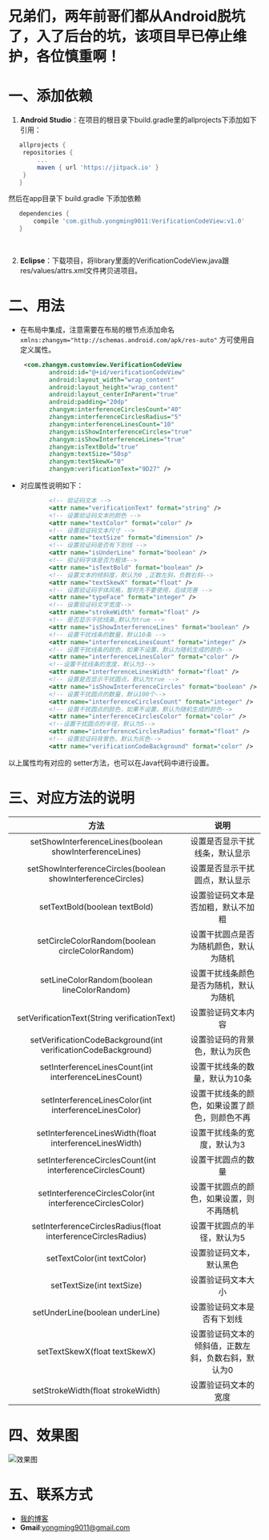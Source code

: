 # 兄弟们，两年前哥们都从Android脱坑了，入了后台的坑，该项目早已停止维护，各位慎重啊！

# 一、添加依赖

1. **Android Studio**：在项目的根目录下build.gradle里的allprojects下添加如下引用：

```groovy
   allprojects {
   	repositories {
   		...
   		maven { url 'https://jitpack.io' }
   	}
   }
```

   然后在app目录下 build.gradle 下添加依赖

```groovy
   dependencies {
   	   compile 'com.github.yongming9011:VerificationCodeView:v1.0'
   }
```

   ​

2. **Eclipse**：下载项目，将library里面的VerificationCodeView.java跟res/values/attrs.xml文件拷贝进项目。

# 二、用法

- 在布局中集成，注意需要在布局的根节点添加命名`xmlns:zhangym="http://schemas.android.com/apk/res-auto"` 方可使用自定义属性。

  ```xml
   <com.zhangym.customview.VerificationCodeView
          android:id="@+id/verificationCodeView"
          android:layout_width="wrap_content"
          android:layout_height="wrap_content"
          android:layout_centerInParent="true"
          android:padding="20dp"
          zhangym:interferenceCirclesCount="40"
          zhangym:interferenceCirclesRadius="5"
          zhangym:interferenceLinesCount="10"
          zhangym:isShowInterferenceCircles="true"
          zhangym:isShowInterferenceLines="true"
          zhangym:isTextBold="true"
          zhangym:textSize="50sp"
          zhangym:textSkewX="0"
          zhangym:verificationText="9D27" />
  ```


- 对应属性说明如下：

  ```xml
          <!-- 验证码文本 -->
          <attr name="verificationText" format="string" />
          <!-- 设置验证码文本的颜色 -->
          <attr name="textColor" format="color" />
          <!-- 设置验证码文本尺寸 -->
          <attr name="textSize" format="dimension" />
          <!-- 设置验证码是否有下划线 -->
          <attr name="isUnderLine" format="boolean" />
          <!-- 验证码字体是否为粗体-->
          <attr name="isTextBold" format="boolean" />
          <!-- 设置文本的倾斜度，默认为0 ,正数左斜，负数右斜-->
          <attr name="textSkewX" format="float" />
          <!-- 设置验证码字体风格，暂时先不要使用，后续完善 -->
          <attr name="typeFace" format="integer" />
          <!-- 设置验证码文字宽度-->
          <attr name="strokeWidth" format="float" />
          <!-- 是否显示干扰线条,默认为true -->
          <attr name="isShowInterferenceLines" format="boolean" />
          <!-- 设置干扰线条的数量，默认10条 -->
          <attr name="interferenceLinesCount" format="integer" />
          <!-- 设置干扰线条的颜色，如果不设置，默认为随机生成的颜色-->
          <attr name="interferenceLinesColor" format="color" />
          <!--设置干扰线条的宽度，默认为3-->
          <attr name="interferenceLinesWidth" format="float" />
          <!-- 设置是否显示干扰圆点，默认为true -->
          <attr name="isShowInterferenceCircles" format="boolean" />
          <!-- 设置干扰圆点的数量，默认100个-->
          <attr name="interferenceCirclesCount" format="integer" />
          <!-- 设置干扰圆点的颜色，如果不设置，默认为随机生成的颜色-->
          <attr name="interferenceCirclesColor" format="color" />
          <!--设置干扰圆点的半径，默认为5-->
          <attr name="interferenceCirclesRadius" format="float" />
          <!-- 设置验证码背景色，默认为灰色-->
          <attr name="verificationCodeBackground" format="color" />
  ```

以上属性均有对应的 setter方法，也可以在Java代码中进行设置。



# 三、对应方法的说明

|                    方法                    |             说明             |
| :--------------------------------------: | :------------------------: |
| setShowInterferenceLines(boolean showInterferenceLines) |      设置是否显示干扰线条，默认显示       |
| setShowInterferenceCircles(boolean showInterferenceCircles) |      设置是否显示干扰圆点，默认显示       |
|      setTextBold(boolean textBold)       |     设置验证码文本是否加粗，默认不加粗      |
| setCircleColorRandom(boolean circleColorRandom) |    设置干扰圆点是否为随机颜色，默认为随机     |
| setLineColorRandom(boolean lineColorRandom) |    设置干扰线条颜色是否为随机，默认为随机     |
| setVerificationText(String verificationText) |         设置验证码文本内容          |
| setVerificationCodeBackground(int verificationCodeBackground) |      设置验证码的背景色，默认为灰色       |
| setInterferenceLinesCount(int interferenceLinesCount) |      设置干扰线条的数量，默认为10条      |
| setInterferenceLinesColor(int interferenceLinesColor) |  设置干扰线条的颜色，如果设置了颜色，则颜色不再   |
| setInterferenceLinesWidth(float interferenceLinesWidth) |       设置干扰线条的宽度，默认为3       |
| setInterferenceCirclesCount(int interferenceCirclesCount) |         设置干扰圆点的数量          |
| setInterferenceCirclesColor(int interferenceCirclesColor) |    设置干扰圆点的颜色，如果设置，则不再随机    |
| setInterferenceCirclesRadius(float interferenceCirclesRadius) |       设置干扰圆点的半径，默认为5       |
|       setTextColor(int textColor)        |        设置验证码文本，默认黑色        |
|        setTextSize(int textSize)         |         设置验证码文本大小          |
|     setUnderLine(boolean underLine)      |       设置验证码文本是否有下划线        |
|      setTextSkewX(float textSkewX)       | 设置验证码文本的倾斜值，正数左斜，负数右斜，默认为0 |
|    setStrokeWidth(float strokeWidth)     |         设置验证码文本的宽度         |



# 四、效果图

![效果图](https://ww1.sinaimg.cn/large/006y8lValy1fbxzq88636g309t0injss.gif)


# 五、联系方式

- [我的博客](http://zhangym.xyz/)
- **Gmail**:yongming9011@gmail.com
